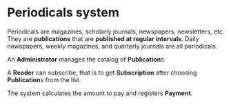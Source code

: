# Periodicals system

Periodicals are magazines, scholarly journals, newspapers, newsletters, etc. They are **publications** that are **published at regular intervals**. Daily newspapers, weekly magazines, and quarterly journals are all periodicals.

An **Administrator** manages the catalog of **Publication**s.

A **Reader** can subscribe, that is to get **Subscription** after choosing **Publication**s from the list.

The system calculates the amount to pay and registers **Payment**.
